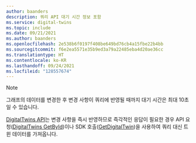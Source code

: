 ```yaml
---
author: baanders
description: 쿼리 API 대기 시간 정보 포함
ms.service: digital-twins
ms.topic: include
ms.date: 09/21/2021
ms.author: baanders
ms.openlocfilehash: 2e538b6f0197f408be649bd76cb4a15fbe22b4bb
ms.sourcegitcommit: f6e2ea5571e35b9ed3a79a22485eba4d20ae36cc
ms.translationtype: HT
ms.contentlocale: ko-KR
ms.lasthandoff: 09/24/2021
ms.locfileid: "128557674"
---
```

>[!NOTE]
>그래프의 데이터를 변경한 후 변경 사항이 쿼리에 반영될 때까지 대기 시간은 최대 10초일 수 있습니다. 
>
>[DigitalTwins API](../articles/digital-twins/concepts-apis-sdks.md#overview-data-plane-apis)는 변경 사항을 즉시 반영하므로 즉각적인 응답이 필요한 경우 API 요청([DigitalTwins GetById](/rest/api/digital-twins/dataplane/twins/digitaltwins_getbyid))이나 SDK 호출([GetDigitalTwin](/dotnet/api/azure.digitaltwins.core.digitaltwinsclient.getdigitaltwin?view=azure-dotnet&preserve-view=true))을 사용하여 쿼리 대신 트윈 데이터를 가져옵니다.